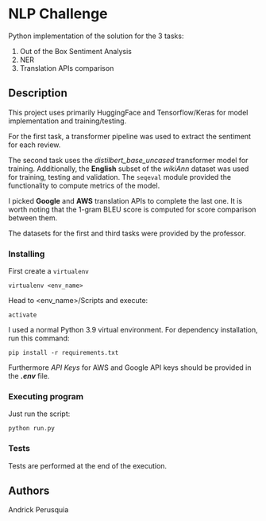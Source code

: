 # NLP Challenge

Python implementation of the solution for the 3 tasks:

1. Out of the Box Sentiment Analysis 
2. NER
3. Translation APIs comparison

## Description

This project uses primarily HuggingFace and Tensorflow/Keras for model implementation and training/testing.

For the first task, a transformer pipeline was used to extract the sentiment for each review.

The second task uses the *distilbert_base_uncased* transformer model for training. 
Additionally, the **English** subset of the *wikiAnn* dataset was used for training, testing and validation.
The <code>seqeval</code> module provided the functionality to compute metrics of the model.

I picked **Google** and **AWS** translation APIs to complete the last one.
It is worth noting that the 1-gram BLEU score is computed for score comparison between them.

The datasets for the first and third tasks were provided by the professor.

### Installing

First create a <code>virtualenv</code>
	
	virtualenv <env_name>

Head to <env_name>/Scripts and execute:
	
	activate

I used a normal Python 3.9 virtual environment. For dependency installation, run this command:

	pip install -r requirements.txt

Furthermore *API Keys* for AWS and Google API keys should be provided in the ***.env*** file.

### Executing program

Just run the script:
	
	python run.py

### Tests

Tests are performed at the end of the execution.

## Authors

Andrick Perusquia